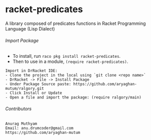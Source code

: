 racket-predicates
=================

A library composed of predicates functions in Racket Programming Language (Lisp Dialect)

###### Import Package
- To install, run `raco pkg install racket-predicates`. 
- Then to use in a module, `(require racket-predicates)`.

```properties
Import in DrRacket IDE:
- Clone the project in the local using `git clone <repo name>`  
- DrRacket -> File -> Install Package 
- Under Package Source paste: https://github.com/aryaghan-mutum/ralgory.git 
- Click Install or Update
- Open a file and import the package: (require ralgory/main)
```

###### Contributors
```properties
Anurag Muthyam 
Email: anu.drumcoder@gmail.com
https://github.com/aryaghan-mutum
```
